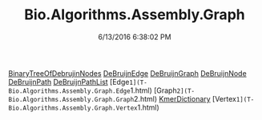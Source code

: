 ﻿---
title: Bio.Algorithms.Assembly.Graph
date: 6/13/2016 6:38:02 PM
---

[BinaryTreeOfDebrujinNodes](T-Bio.Algorithms.Assembly.Graph.BinaryTreeOfDebrujinNodes.html)
[DeBruijnEdge](T-Bio.Algorithms.Assembly.Graph.DeBruijnEdge.html)
[DeBruijnGraph](T-Bio.Algorithms.Assembly.Graph.DeBruijnGraph.html)
[DeBruijnNode](T-Bio.Algorithms.Assembly.Graph.DeBruijnNode.html)
[DeBruijnPath](T-Bio.Algorithms.Assembly.Graph.DeBruijnPath.html)
[DeBruijnPathList](T-Bio.Algorithms.Assembly.Graph.DeBruijnPathList.html)
[Edge`1](T-Bio.Algorithms.Assembly.Graph.Edge`1.html)
[Graph`2](T-Bio.Algorithms.Assembly.Graph.Graph`2.html)
[KmerDictionary](T-Bio.Algorithms.Assembly.Graph.KmerDictionary.html)
[Vertex`1](T-Bio.Algorithms.Assembly.Graph.Vertex`1.html)
